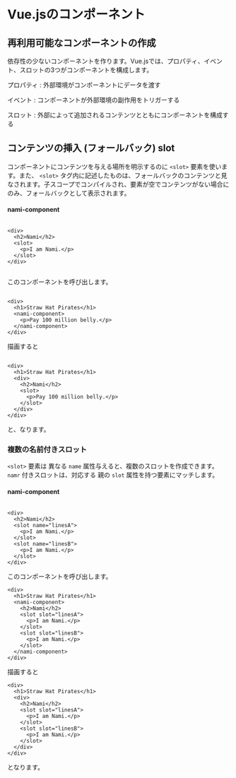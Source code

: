 # Vue.jsのコンポーネント
 

## 再利用可能なコンポーネントの作成

依存性の少ないコンポーネントを作ります。Vue.jsでは、プロパティ、イベント、スロットの3つがコンポーネントを構成します。

プロパティ
: 外部環境がコンポーネントにデータを渡す

イベント
: コンポーネントが外部環境の副作用をトリガーする

スロット
: 外部によって追加されるコンテンツとともにコンポーネントを構成する
 
 
 
## コンテンツの挿入 (フォールバック) slot
 
コンポーネントにコンテンツを与える場所を明示するのに `<slot>` 要素を使います。また、 `<slot>` タグ内に記述したものは、フォールバックのコンテンツと見なされます。子スコープでコンパイルされ、要素が空でコンテンツがない場合にのみ、フォールバックとして表示されます。


#### nami-component

```

<div>
  <h2>Nami</h2>
  <slot>
    <p>I am Nami.</p>
  </slot>
</div>


```

このコンポーネントを呼び出します。

```

<div>
  <h1>Straw Hat Pirates</h1>
  <nami-component>
    <p>Pay 100 million belly.</p>
  </nami-component>
</div>

```

描画すると

```

<div>
  <h1>Straw Hat Pirates</h1>
  <div>
    <h2>Nami</h2>
    <slot>
      <p>Pay 100 million belly.</p>
    </slot>
  </div>
</div>

```

と、なります。



### 複数の名前付きスロット

`<slot>` 要素は 異なる `name` 属性与えると、複数のスロットを作成できます。` namr` 付きスロットは、対応する 親の `slot` 属性を持つ要素にマッチします。


#### nami-component

```

<div>
  <h2>Nami</h2>
  <slot name="linesA">
    <p>I am Nami.</p>
  </slot>
  <slot name="linesB">
    <p>I am Nami.</p>
  </slot>
</div>

```

このコンポーネントを呼び出します。

```
<div>
  <h1>Straw Hat Pirates</h1>
  <nami-component>
    <h2>Nami</h2>
    <slot slot="linesA">
      <p>I am Nami.</p>
    </slot>
    <slot slot="linesB">
      <p>I am Nami.</p>
    </slot>
  </nami-component>
</div>

```

描画すると

```
<div>
  <h1>Straw Hat Pirates</h1>
  <div>
    <h2>Nami</h2>
    <slot slot="linesA">
      <p>I am Nami.</p>
    </slot>
    <slot slot="linesB">
      <p>I am Nami.</p>
    </slot>
  </div>
</div>

```

となります。

